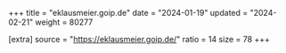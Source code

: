 +++
title = "eklausmeier.goip.de"
date = "2024-01-19"
updated = "2024-02-21"
weight = 80277

[extra]
source = "https://eklausmeier.goip.de/"
ratio = 14
size = 78
+++
